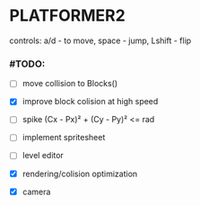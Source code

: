 # PLATFORMER2
controls: a/d - to move, space - jump, Lshift - flip

### #TODO: 
- [ ] move collision to Blocks()
- [x] improve block colision at high speed
- [ ] spike (Cx - Px)² + (Cy - Py)² <= rad
- [ ] implement spritesheet
- [ ] level editor

- [x] rendering/colision optimization
- [x] camera

